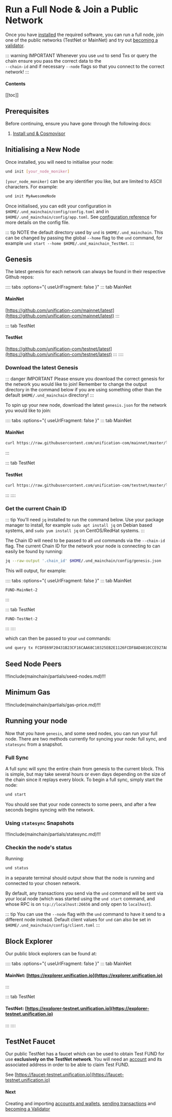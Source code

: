 # Run a Full Node & Join a Public Network

Once you have [installed](../software/cosmovisor/install_und_with_cosmovisor.md) the required software, you can run a full node, join one of the 
public networks (TestNet or MainNet) and try out [becoming a validator](become-validator.md).

::: warning IMPORTANT
Whenever you use `und` to send Txs or query the chain ensure you pass the correct data to the  
`--chain-id` and if necessary `--node` flags so that you connect to the correct network!
:::

#### Contents

[[toc]]

## Prerequisites

Before continuing, ensure you have gone through the following docs:

1. [Install und & Cosmovisor](../software/cosmovisor/install_und_with_cosmovisor.md)

## Initialising a New Node

Once installed, you will need to initialise your node:

```bash
und init [your_node_moniker]
```

`[your_node_moniker]` can be any identifier you like, but are limited to ASCII characters. For example:

```bash
und init MyAwesomeNode
```

Once initialised, you can edit your configuration in `$HOME/.und_mainchain/config/config.toml` and in 
`$HOME/.und_mainchain/config/app.toml`. See [configuration reference](../software/und-mainchain-config-ref.md) 
for more details on the config file.

::: tip NOTE
the default directory used by `und` is `$HOME/.und_mainchain`. This can be changed by passing the global `--home` 
flag to the `und` command, for example `und start --home $HOME/.und_mainchain_TestNet`.
:::

## Genesis

The latest genesis for each network can always be found in their respective Github repos:

:::: tabs :options="{ useUrlFragment: false }"
::: tab MainNet
#### MainNet
[https://github.com/unification-com/mainnet/latest](https://github.com/unification-com/mainnet/latest)
:::

::: tab TestNet
#### TestNet
[https://github.com/unification-com/testnet/latest](https://github.com/unification-com/testnet/latest)
:::
::::

### Download the latest Genesis

::: danger IMPORTANT
Please ensure you download the correct genesis for the network you would like to join! Remember to change the output 
directory in the command below if you are using something other than the default `$HOME/.und_mainchain` directory!
:::

To spin up your new node, download the latest `genesis.json` for the network you would like to join:

:::: tabs :options="{ useUrlFragment: false }"
::: tab MainNet
#### MainNet
```bash
curl https://raw.githubusercontent.com/unification-com/mainnet/master/latest/genesis.json > $HOME/.und_mainchain/config/genesis.json
```
:::

::: tab TestNet
#### TestNet
```bash
curl https://raw.githubusercontent.com/unification-com/testnet/master/latest/genesis.json > $HOME/.und_mainchain/config/genesis.json
```
:::
::::

### Get the current Chain ID

::: tip
You'll need `jq` installed to run the command below. Use your package manager to install, for example 
`sudo apt install jq` on Debian based systems, and `sudo yum install jq` on CentOS/RedHat systems.
:::

The Chain ID will need to be passed to all `und` commands via the `--chain-id` flag. The current Chain ID for the 
network your node is connecting to can easily be found by running:

```bash
jq --raw-output '.chain_id' $HOME/.und_mainchain/config/genesis.json
```

This will output, for example:

:::: tabs :options="{ useUrlFragment: false }"
::: tab MainNet
```
FUND-MainNet-2
```
:::

::: tab TestNet
```
FUND-TestNet-2
```
:::
::::

which can then be passed to your `und` commands:

```bash
und query tx FCDFE69F20431B23CF16CAA68C10325EB2E1126FCDF8AD4010CCE927A0808740 --chain-id FUND-TestNet-2
```

## Seed Node Peers

!!!include(mainchain/partials/seed-nodes.md)!!!

## Minimum Gas

!!!include(mainchain/partials/gas-price.md)!!!

## Running your node

Now that you have `genesis`, and some seed nodes, you can run your full node. There are two methods currently for
syncing your node: full sync, and `statesync` from a snapshot.

### Full Sync

A full sync will sync the entire chain from genesis to the current block. This is simple, but may take several hours
or even days depending on the size of the chain since it replays every block. To begin a full sync, simply start 
the node:

```bash
und start
```

You should see that your node connects to some peers, and after a few seconds begins syncing with the network.

### Using `statesync` Snapshots

!!!include(mainchain/partials/statesync.md)!!!

### Checkin the node's status

Running:

```bash
und status
```

in a separate terminal should output show that the node is running and connected to your chosen network.

By default, any transactions you send via the `und` command will be
sent via your local node (which was started using the `und start` command, and whose RPC is on `tcp://localhost:26656` 
and only open to `localhost`).

::: tip
You can use the `--node` flag with the `und` command to have it send to a different node instead. Default client values 
for `und` can also be set in `$HOME/.und_mainchain/config/client.toml`
:::

## Block Explorer

Our public block explorers can be found at:

:::: tabs :options="{ useUrlFragment: false }"
::: tab MainNet
#### MainNet: [https://explorer.unification.io](https://explorer.unification.io)
:::

::: tab TestNet
#### TestNet: [https://explorer-testnet.unification.io](https://explorer-testnet.unification.io)
:::
::::

## TestNet Faucet

Our public TestNet has a faucet which can be used to obtain Test FUND for
use **exclusively on the TestNet network**. You will need an [account](accounts-wallets.md) and its associated address
in order to be able to claim Test FUND.

See [https://faucet-testnet.unification.io](https://faucet-testnet.unification.io)

#### Next

Creating and importing [accounts and wallets](accounts-wallets.md), [sending transactions](examples/transactions.md) 
and [becoming a Validator](become-validator.md)
